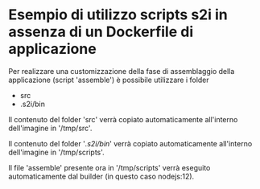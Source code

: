 # Esempio di utilizzo scripts s2i in assenza di un Dockerfile di applicazione

Per realizzare una customizzazione della fase di assemblaggio della applicazione (script 'assemble') è possibile utilizzare i folder

- src
- .s2i/bin

Il contenuto del folder 'src' verrà copiato automaticamente all'interno dell'imagine in '/tmp/src'.

Il contenuto del folder '*.s2i/bin*' verrà copiato automaticamente all'interno dell'imagine in '/tmp/scripts'.

Il file 'assemble' presente ora in '/tmp/scripts' verrà eseguito automaticamente dal builder (in questo caso nodejs:12).



